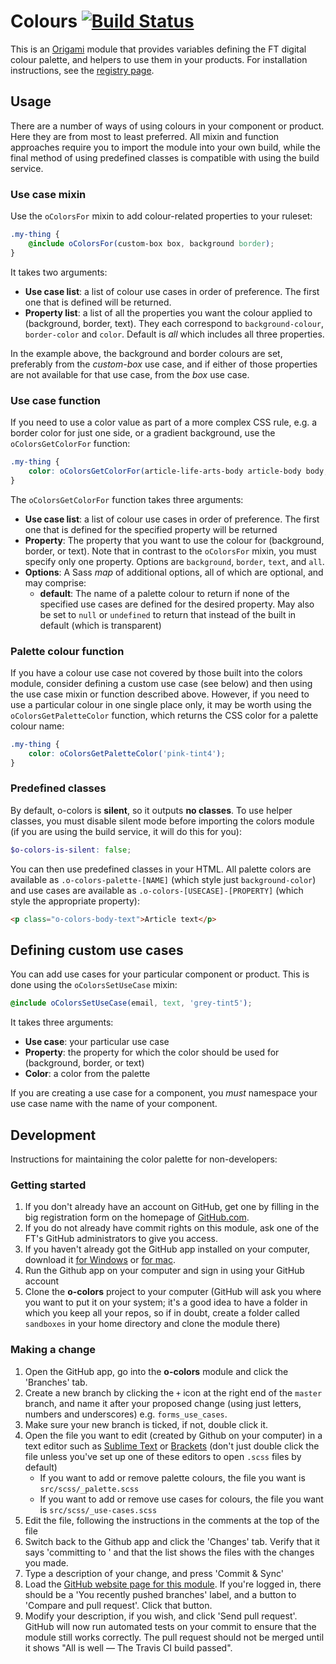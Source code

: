 # Colours [![Build Status](https://travis-ci.org/Financial-Times/o-colors.png?branch=master)](https://travis-ci.org/Financial-Times/o-colors)

This is an [Origami](http://origami.ft.com/) module that provides variables defining the FT digital colour palette, and helpers to use them in your products.  For installation instructions, see the [registry page](http://registry.origami.ft.com/components/o-colors).

## Usage

There are a number of ways of using colours in your component or product.  Here they are from most to least preferred.  All mixin and function approaches require you to import the module into your own build, while the final method of using predefined classes is compatible with using the build service.

### Use case mixin

Use the `oColorsFor` mixin to add colour-related properties to your ruleset:

```scss
.my-thing {
	@include oColorsFor(custom-box box, background border);
}
```

It takes two arguments:

* **Use case list**: a list of colour use cases in order of preference.  The first one that is defined will be returned.
* **Property list**: a list of all the properties you want the colour applied to (background, border, text). They each correspond to `background-colour`, `border-color` and `color`. Default is _all_ which includes all three properties.

In the example above, the background and border colours are set, preferably from the *custom-box* use case, and if either of those properties are not available for that use case, from the *box* use case.

### Use case function

If you need to use a color value as part of a more complex CSS rule, e.g. a border color for just one side, or a gradient background, use the `oColorsGetColorFor` function:

```scss
.my-thing {
	color: oColorsGetColorFor(article-life-arts-body article-body body, text, (default: blue));
}
```

The `oColorsGetColorFor` function takes three arguments:

* **Use case list**: a list of colour use cases in order of preference.  The first one that is defined for the specified property will be returned
* **Property**: The property that you want to use the colour for (background, border, or text).  Note that in contrast to the `oColorsFor` mixin, you must specify only one property.   Options are `background`, `border`, `text`, and `all`.
* **Options**: A Sass *map* of additional options, all of which are optional, and may comprise:
	* **default**: The name of a palette colour to return if none of the specified use cases are defined for the desired property.  May also be set to `null` or `undefined` to return that instead of the built in default (which is transparent)

### Palette colour function

If you have a colour use case not covered by those built into the colors module, consider defining a custom use case (see below) and then using the use case mixin or function described above.  However, if you need to use a particular colour in one single place only, it may be worth using the `oColorsGetPaletteColor` function, which returns the CSS color for a palette colour name:

```scss
.my-thing {
	color: oColorsGetPaletteColor('pink-tint4');
}
```

### Predefined classes

By default, o-colors is **silent**, so it outputs **no classes**.  To use helper classes, you must disable silent mode before importing the colors module (if you are using the build service, it will do this for you):

```scss
$o-colors-is-silent: false;
```

You can then use predefined classes in your HTML.  All palette colors are available as `.o-colors-palette-[NAME]` (which style just `background-color`) and use cases are available as `.o-colors-[USECASE]-[PROPERTY]` (which style the appropriate property):

```html
<p class="o-colors-body-text">Article text</p>
```

## Defining custom use cases

You can add use cases for your particular component or product. This is done using the `oColorsSetUseCase` mixin:

```scss
@include oColorsSetUseCase(email, text, 'grey-tint5');
```

It takes three arguments:

* **Use case**: your particular use case
* **Property**: the property for which the color should be used for (background, border, or text)
* **Color**: a color from the palette

If you are creating a use case for a component, you *must* namespace your use case name with the name of your component.


## Development

Instructions for maintaining the color palette for non-developers:

### Getting started

1. If you don't already have an account on GitHub, get one by filling in the big registration form on the homepage of [GitHub.com](http://github.com).
1. If you do not already have commit rights on this module, ask one of the FT's GitHub administrators to give you access.
1. If you haven't already got the GitHub app installed on your computer, download it [for Windows](http://windows.github.com/) or [for mac](http://mac.github.com/).
1. Run the Github app on your computer and sign in using your GitHub account
1. Clone the **o-colors** project to your computer (GitHub will ask you where you want to put it on your system; it's a good idea to have a folder in which you keep all your repos, so if in doubt, create a folder called `sandboxes` in your home directory and clone the module there)

### Making a change

1. Open the GitHub app, go into the **o-colors** module and click the 'Branches' tab.
1. Create a new branch by clicking the `+` icon at the right end of the `master` branch, and name it after your proposed change (using just letters, numbers and underscores) e.g. `forms_use_cases`.
1. Make sure your new branch is ticked, if not, double click it.
1. Open the file you want to edit (created by Github on your computer) in a text editor such as [Sublime Text](http://www.sublimetext.com/) or [Brackets](http://brackets.io/) (don't just double click the file unless you've set up one of these editors to open `.scss` files by default)
	* If you want to add or remove palette colours, the file you want is `src/scss/_palette.scss`
	* If you want to add or remove use cases for colours, the file you want is `src/scss/_use-cases.scss`
1. Edit the file, following the instructions in the comments at the top of the file
1. Switch back to the Github app and click the 'Changes' tab.  Verify that it says 'committing to <your new branch name>' and that the list shows the files with the changes you made.
1. Type a description of your change, and press 'Commit & Sync'
1. Load the [GitHub website page for this module](https://github.com/Financial-Times/o-colors).  If you're logged in, there should be a 'You recently pushed branches' label, and a button to 'Compare and pull request'.  Click that button.
1. Modify your description, if you wish, and click 'Send pull request'.  GitHub will now run automated tests on your commit to ensure that the module still works correctly.  The pull request should not be merged until it shows "All is well — The Travis CI build passed".
